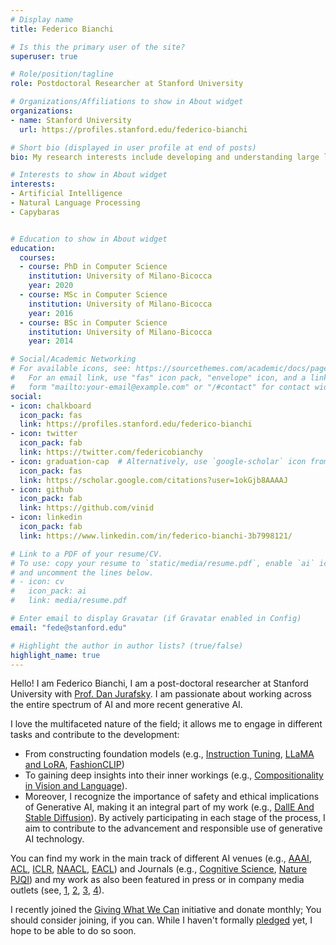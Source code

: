 ```yaml
---
# Display name
title: Federico Bianchi

# Is this the primary user of the site?
superuser: true

# Role/position/tagline
role: Postdoctoral Researcher at Stanford University

# Organizations/Affiliations to show in About widget
organizations:
- name: Stanford University
  url: https://profiles.stanford.edu/federico-bianchi

# Short bio (displayed in user profile at end of posts)
bio: My research interests include developing and understanding large language (and vision) models and recommender systems.

# Interests to show in About widget
interests:
- Artificial Intelligence
- Natural Language Processing
- Capybaras


# Education to show in About widget
education:
  courses:
  - course: PhD in Computer Science
    institution: University of Milano-Bicocca
    year: 2020
  - course: MSc in Computer Science
    institution: University of Milano-Bicocca
    year: 2016
  - course: BSc in Computer Science
    institution: University of Milano-Bicocca
    year: 2014

# Social/Academic Networking
# For available icons, see: https://sourcethemes.com/academic/docs/page-builder/#icons
#   For an email link, use "fas" icon pack, "envelope" icon, and a link in the
#   form "mailto:your-email@example.com" or "/#contact" for contact widget.
social:
- icon: chalkboard
  icon_pack: fas
  link: https://profiles.stanford.edu/federico-bianchi
- icon: twitter
  icon_pack: fab
  link: https://twitter.com/federicobianchy
- icon: graduation-cap  # Alternatively, use `google-scholar` icon from `ai` icon pack
  icon_pack: fas
  link: https://scholar.google.com/citations?user=1okGjb8AAAAJ
- icon: github
  icon_pack: fab
  link: https://github.com/vinid
- icon: linkedin
  icon_pack: fab
  link: https://www.linkedin.com/in/federico-bianchi-3b7998121/

# Link to a PDF of your resume/CV.
# To use: copy your resume to `static/media/resume.pdf`, enable `ai` icons in `params.toml`,
# and uncomment the lines below.
# - icon: cv
#   icon_pack: ai
#   link: media/resume.pdf

# Enter email to display Gravatar (if Gravatar enabled in Config)
email: "fede@stanford.edu"

# Highlight the author in author lists? (true/false)
highlight_name: true
---
```


Hello! I am Federico Bianchi, I am a post-doctoral researcher at Stanford University with
[Prof. Dan Jurafsky](https://web.stanford.edu/~jurafsky/). I am passionate about working across the entire spectrum of AI and more recent generative AI.
 

I love the multifaceted nature of the field; it allows me to engage in different tasks and contribute to the development:

* From constructing foundation models (e.g., [Instruction Tuning](https://outerbounds.com/blog/custom-llm-tuning/),
[LLaMA and LoRA](https://outerbounds.com/blog/llm-tuning-metaflow/), 
[FashionCLIP](https://huggingface.co/patrickjohncyh/fashion-clip)) 
* To gaining deep insights into their inner workings (e.g., [Compositionality in Vision and Language](https://openreview.net/forum?id=KRLUvxh8uaX)). 
* Moreover, I recognize the importance of safety and ethical implications of Generative AI, making it an integral part of my work (e.g., [DallE And Stable Diffusion](https://arxiv.org/abs/2211.03759)). 
By actively participating in each stage of the process, I aim to contribute to the advancement and responsible use of generative AI technology.

You can find my work in the main track of different AI venues (e.g., [AAAI](https://www.aaai.org/ojs/index.php/AAAI/article/view/4594/4472), 
[ACL](https://www.aclweb.org/anthology/2020.acl-main.154.pdf), [ICLR](https://openreview.net/forum?id=KRLUvxh8uaX), 
[NAACL](https://aclanthology.org/2021.naacl-main.348/), [EACL](https://aclanthology.org/2021.eacl-main.143/))
 and Journals (e.g., [Cognitive Science](https://onlinelibrary.wiley.com/doi/10.1111/cogs.12963),
  [Nature PJQI](https://www.nature.com/articles/s41534-020-0248-6)) 
  and my work as also been featured in press or in company media outlets 
  (see, [1](https://phys.org/news/2020-02-machine-quantum-optics.html),
[2](https://www.photonics.com/Articles/Neural_Network_Improves_Quantum_Tomography/a65552),
[3](https://www.knowledge.unibocconi.eu/notizia.php?idArt=21787),
[4](https://blog.coveo.com/multi-brand-personalization-in-ecommerce/)).



I recently joined the [Giving What We Can](https://www.givingwhatwecan.org/) initiative and donate monthly; 
You should consider joining, if you can. While I haven't formally [pledged](https://www.givingwhatwecan.org/pledge) yet, I hope to be able to do so soon.
